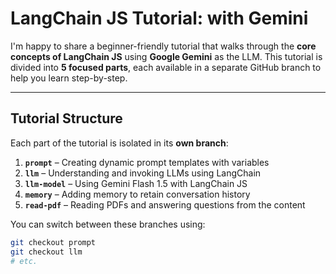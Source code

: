 # LangChain JS Tutorial: with Gemini

I'm happy to share a beginner-friendly tutorial that walks through the **core concepts of LangChain JS** using **Google Gemini** as the LLM. This tutorial is divided into **5 focused parts**, each available in a separate GitHub branch to help you learn step-by-step.

---

##  Tutorial Structure

Each part of the tutorial is isolated in its **own branch**:

1. **`prompt`** – Creating dynamic prompt templates with variables  
2. **`llm`** – Understanding and invoking LLMs using LangChain  
3. **`llm-model`** – Using Gemini Flash 1.5 with LangChain JS  
4. **`memory`** – Adding memory to retain conversation history  
5. **`read-pdf`** – Reading PDFs and answering questions from the content

You can switch between these branches using:

```bash
git checkout prompt
git checkout llm
# etc.
